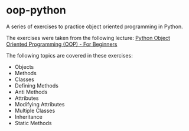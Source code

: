 # oop-python
A series of exercises to practice object oriented programming in Python.

The exercises were taken from the following lecture:
[Python Object Oriented Programming (OOP) - For Beginners](https://www.youtube.com/watch?v=JeznW_7DlB0) 

The following topics are covered in these exercises:
- Objects
- Methods
- Classes
- Defining Methods
- Anti Methods
- Attributes
- Modifying Attributes
- Multiple Classes
- Inheritance
- Static Methods

